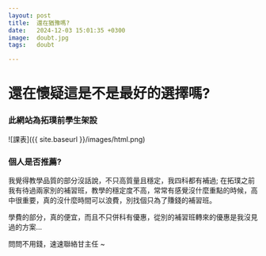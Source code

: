 ```yaml
---
layout: post
title:  還在猶豫嗎?
date:   2024-12-03 15:01:35 +0300
image:  doubt.jpg
tags:   doubt

---
```

# 還在懷疑這是不是最好的選擇嗎?

### 此網站為拓璞前學生架設

![課表]({{ site.baseurl }}/images/html.png)

### 個人是否推薦?

我覺得教學品質的部分沒話說，不只高質量且穩定，我四科都有補過; 在拓璞之前我有待過兩家別的補習班，教學的穩定度不高，常常有感覺沒什麼重點的時候，高中很重要，真的沒什麼時間可以浪費，別找個只為了賺錢的補習班。

學費的部分，真的便宜，而且不只併科有優惠，從別的補習班轉來的優惠是我沒見過的方案...

問問不用錢，速速聯絡甘主任 ~


